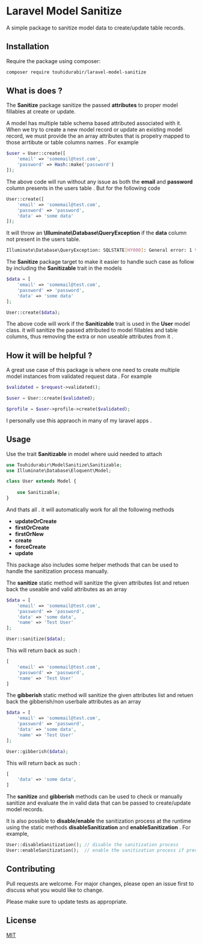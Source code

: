 # Laravel Model Sanitize

A simple package to sanitize model data to create/update table records.

## Installation

Require the package using composer:

```bash
composer require touhidurabir/laravel-model-sanitize
```

## What is does ?
The **Sanitize** package sanitize the passed **attributes** to proper model fillables at create or update. 

A model has multiple table schema based attributed associated with it. When we try to create a new model record or update an existing model record, we must provide the an array attributes that is propelry mapped to those arrtibute or table columns names . For example 

```php
$user = User::create([
    'email' => 'somemail@test.com',
    'password' => Hash::make('password')
]);
```

The above code will run without any issue as both the **email** and **password** column presents in the users table . But for the following code

```php
User::create([
    'email' => 'somemail@test.com', 
    'password' => 'password', 
    'data' => 'some data'
]);
```

It will throw an **\Illuminate\Database\QueryException** if the **data** column not present in the users table.

```bash
Illuminate\Database\QueryException: SQLSTATE[HY000]: General error: 1 table users has no column named data (SQL: insert into "users" ("email", "password", "data", "updated_at", "created_at") values (somemail@mail.com, password, data, 2021-11-14 20:11:04, 2021-11-14 20:11:04))
```

The **Sanitize** package target to make it easier to handle such case as follow by including the **Sanitizable** trait in the models

```php
$data = [
    'email' => 'somemail@test.com', 
    'password' => 'password', 
    'data' => 'some data'
];

User::create($data);
```
The above code will work if the **Sanitizable** trait is used in the **User** model class. it will sanitize the passed attributed to model fillables and table columns, thus removing the extra or non useable attributes from it . 

## How it will be helpful ?

A great use case of this package is where one need to create multiple model instances from validated request data . For example

```php
$validated = $request->validated();

$user = User::create($validated);

$profile = $user->profile->create($validated);
```
I personally use this appraoch in many of my laravel apps . 

## Usage

Use the trait **Sanitizable** in model where uuid needed to attach

```php
use Touhidurabir\ModelSanitize\Sanitizable;
use Illuminate\Database\Eloquent\Model;

class User extends Model {
    
    use Sanitizable;
}
```

And thats all . it will automatically work for all the following methods 
- **updateOrCreate**
- **firstOrCreate**
- **firstOrNew**
- **create**
- **forceCreate**
- **update**

This package also includes some helper methods that can be used to handle the sanitization process manually. 

The **sanitize** static method will sanitize the given attributes list and retuen back the useable and valid attributes as an array 

```php
$data = [
    'email' => 'somemail@test.com', 
    'password' => 'password', 
    'data' => 'some data', 
    'name' => 'Test User'
];

User::sanitize($data);
```

This will return back as such : 
```php
[
    'email' => 'somemail@test.com', 
    'password' => 'password', 
    'name' => 'Test User'
]
```

The **gibberish** static method will sanitize the given attributes list and retuen back the gibberish/non userbale attributes as an array 

```php
$data = [
    'email' => 'somemail@test.com', 
    'password' => 'password', 
    'data' => 'some data', 
    'name' => 'Test User'
];

User::gibberish($data);
```

This will return back as such : 
```php
[
    'data' => 'some data', 
]
```

The **sanitize** and **gibberish** methods can be used to check or manually sanitize and evaluate the in valid data that can be passed to create/update model records.

It is also possible to **disable/enable** the sanitization process at the runtime using the static methods **disableSanitization** and **enableSanitization** . For example, 

```php
User::disableSanitization(); // disable the sanitization process
User::enableSanitization();  // enable the sanitization process if previously disabled
```

## Contributing
Pull requests are welcome. For major changes, please open an issue first to discuss what you would like to change.

Please make sure to update tests as appropriate.

## License
[MIT](./LICENSE.md)
